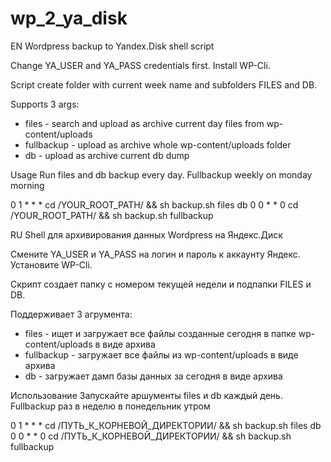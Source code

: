 # wp_2_ya_disk
EN
Wordpress backup to Yandex.Disk shell script

Change YA_USER and YA_PASS credentials first. Install WP-Cli.

Script create folder with current week name and subfolders FILES and DB.

Supports 3 args:
* files - search and upload as archive current day files from wp-content/uploads
* fullbackup -  upload as archive whole wp-content/uploads folder
* db - upload as archive current db dump

Usage
Run files and db backup every day. Fullbackup weekly on monday morning

0 1 * * * cd /YOUR_ROOT_PATH/ && sh backup.sh files db
0 0 * * 0 cd /YOUR_ROOT_PATH/ && sh backup.sh fullbackup


RU
Shell для архивирования данных Wordpress на Яндекс.Диск

Смените YA_USER и YA_PASS на логин и пароль к аккаунту Яндекс. Установите WP-Cli.

Скрипт создает папку с номером текущей недели и подпапки FILES и DB.

Поддерживает 3 агрумента:
* files - ищет и загружает все файлы созданные сегодня в папке wp-content/uploads в виде архива
* fullbackup -  загружает все файлы из wp-content/uploads в виде архива
* db - загружает дамп базы данных за сегодня в виде архива

Использование
Запускайте аршументы files и db каждый день. Fullbackup раз в неделю в понедельник утром

0 1 * * * cd /ПУТЬ_К_КОРНЕВОЙ_ДИРЕКТОРИИ/ && sh backup.sh files db
0 0 * * 0 cd /ПУТЬ_К_КОРНЕВОЙ_ДИРЕКТОРИИ/ && sh backup.sh fullbackup
